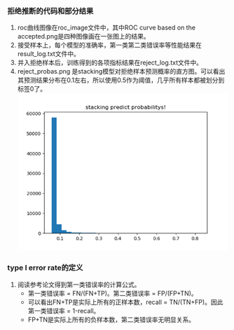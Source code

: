 ### 拒绝推断的代码和部分结果
1. roc曲线图像在roc_image文件中，其中ROC curve based on the accepted.png是四种图像画在一张图上的结果。
2. 接受样本上，每个模型的准确率，第一类第二类错误率等性能结果在result_log.txt文件中。
3. 并入拒绝样本后，训练得到的各项指标结果在reject_log.txt文件中。
4. reject_probas.png 是stacking模型对拒绝样本预测概率的直方图。可以看出其预测结果分布在0.1左右，所以使用0.5作为阈值，几乎所有样本都被划分到标签0了。
![reject_probas](./reject_probas.png)


### type I error rate的定义
1. 阅读参考论文得到第一类错误率的计算公式。
	- 第一类错误率 = FN/(FN+TP)。第二类错误率 = FP/(FP+TN)。
	- 可以看出FN+TP是实际上所有的正样本数，recall = TN/(TN+FP)。因此第一类错误率 = 1-recall。
	- FP+TN是实际上所有的负样本数，第二类错误率无明显关系。

